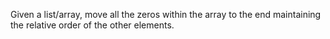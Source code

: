 Given a list/array, move all the zeros within the array to the end maintaining the relative order of the other elements.